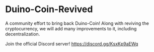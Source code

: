 # Duino-Coin-Revived
A community effort to bring back Duino-Coin! Along with reviving the cryptocurrency, we will add many improvements to it, including decentralization.

Join the official Discord server! https://discord.gg/KsxKp9aEWq

